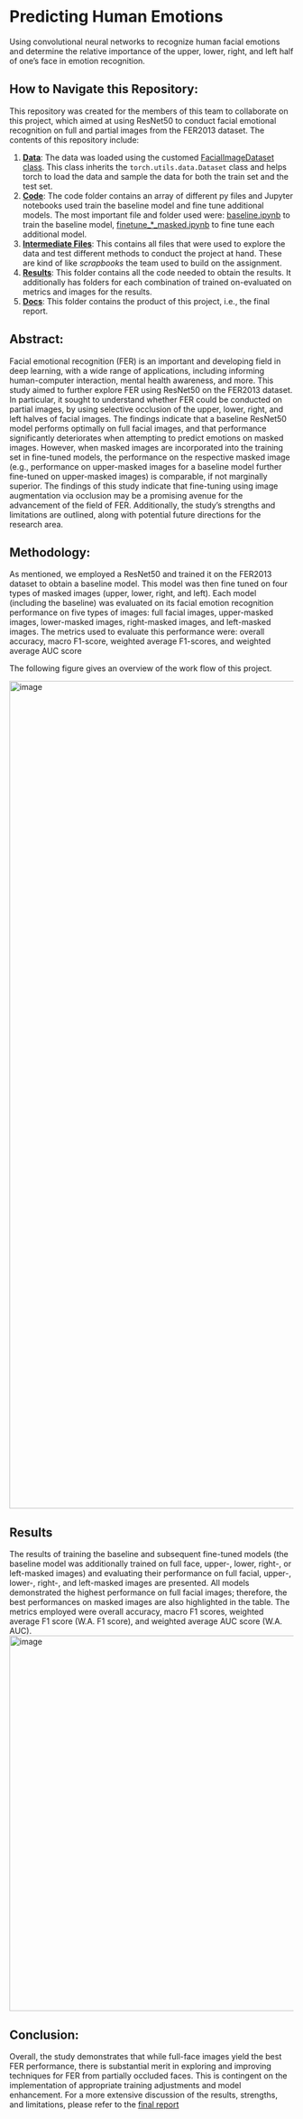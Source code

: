 # Predicting Human Emotions  
Using convolutional neural networks to recognize human facial emotions and determine the relative importance of the upper, lower, right, and left half of one’s face in emotion recognition.  

## How to Navigate this Repository: 
This repository was created for the members of this team to collaborate on this project, which aimed at using ResNet50 to conduct facial emotional recognition on full and partial images from the FER2013 dataset. The contents of this repository include:
1. [**Data**](https://github.com/AaryaDesai1/Facial_Emotion_Recognition/tree/main/00_data): The data was loaded using the customed [FacialImageDataset class](https://github.com/AaryaDesai1/Facial_Emotion_Recognition/tree/main/01_code/dataset.py). This class inherits the `torch.utils.data.Dataset` class and helps torch to load the data and sample the data for both the train set and the test set.
2. [**Code**](https://github.com/AaryaDesai1/Facial_Emotion_Recognition/tree/main/01_code): The code folder contains an array of different py files and Jupyter notebooks used train the baseline model and fine tune additional models. The most important file and folder used were: [baseline.ipynb](https://github.com/AaryaDesai1/Facial_Emotion_Recognition/tree/main/01_code/baseline.ipynb) to train the baseline model, [finetune_*_masked.ipynb](https://github.com/AaryaDesai1/Facial_Emotion_Recognition/tree/main/01_code/finetune_upper_masked.ipynb) to fine tune each additional model.
3. [**Intermediate Files**](https://github.com/AaryaDesai1/Facial_Emotion_Recognition/tree/main/02_intermediate_files): This contains all files that were used to explore the data and test different methods to conduct the project at hand. These are kind of like *scrapbooks* the team used to build on the assignment.
4. [**Results**](https://github.com/AaryaDesai1/Facial_Emotion_Recognition/tree/main/03_results): This folder contains all the code needed to obtain the results. It additionally has folders for each combination of trained on-evaluated on metrics and images for the results.
5. [**Docs**](https://github.com/AaryaDesai1/Facial_Emotion_Recognition/tree/main/04_docs): This folder contains the product of this project, i.e., the final report. 


## Abstract:
Facial emotional recognition (FER) is an important and developing field in deep learning, with a wide range of applications, including informing human-computer interaction, mental health awareness, and more. This study aimed to further explore FER using ResNet50 on the FER2013 dataset. In particular, it sought to understand whether FER could be conducted on partial images, by using selective occlusion of the upper, lower, right, and left halves of facial images. The findings indicate that a baseline ResNet50 model performs optimally on full facial images, and that performance significantly deteriorates when attempting to predict emotions on masked images. However, when masked images are incorporated into the training set in fine-tuned models, the performance on the respective masked image (e.g., performance on upper-masked images for a baseline model further fine-tuned on upper-masked images) is comparable, if not marginally superior. The findings of this study indicate that fine-tuning using image augmentation via occlusion may be a promising avenue for the advancement of the field of FER. Additionally, the study’s strengths and limitations are outlined, along with potential future directions for the research area. 


## Methodology:
As mentioned, we employed a ResNet50 and trained it on the FER2013 dataset to obtain a baseline model. This model was then fine tuned on four types of masked images (upper, lower, right, and left). Each model (including the baseline) was evaluated on its facial emotion recognition performance on five types of images: full facial images, upper-masked images, lower-masked images, right-masked images, and left-masked images. The metrics used to evaluate this performance were: overall accuracy, macro F1-score, weighted average F1-scores, and weighted average AUC score

The following figure gives an overview of the work flow of this project. 

<img width="1466" alt="image" src="https://github.com/AaryaDesai1/Facial_Emotion_Recognition/assets/143753050/c5750b05-11f8-4f7d-93c8-8dc82fd4a1a0">

## Results
The results of training the baseline and subsequent fine-tuned models (the baseline model was additionally trained on full face, upper-, lower, right-, or left-masked images) and evaluating their performance on full facial, upper-, lower-, right-, and left-masked images are presented. All models demonstrated the highest performance on full facial images; therefore, the best performances on masked images are also highlighted in the table. The metrics employed were overall accuracy, macro F1 scores, weighted average F1 score (W.A. F1 score), and weighted average AUC score (W.A. AUC).
<img width="665" alt="image" src="https://github.com/AaryaDesai1/Facial_Emotion_Recognition/assets/143753050/51fcd9f1-8f52-4f75-aaad-c3c33dc07160">

## Conclusion: 
Overall, the study demonstrates that while full-face images yield the best FER performance, there is substantial merit in exploring and improving techniques for FER from partially occluded faces. This is contingent on the implementation of appropriate training adjustments and model enhancement. For a more extensive discussion of the results, strengths, and limitations, please refer to the [final report](https://github.com/AaryaDesai1/Facial_Emotion_Recognition/blob/main/04_docs/Final_Report_-_ML_Team_Iguana_.pdf)




